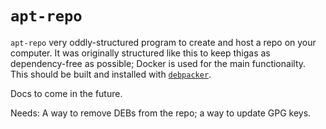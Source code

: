 # `apt-repo`

`apt-repo` very oddly-structured program to create and host a repo on your computer. It was originally structured like this to keep thigas as dependency-free as possible; Docker is used for the main functionailty. This should be built and installed with [`debpacker`](https://github.com/zmarffy/debpacker).

Docs to come in the future.

Needs: A way to remove DEBs from the repo; a way to update GPG keys.
